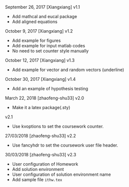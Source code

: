 September 26, 2017 [Xiangxiang]
v1.1
- Add mathcal and eucal package
- Add aligned equations

October 9, 2017 [Xiangxiang]
v1.2
- Add example for figures
- Add example for input matlab codes
- No need to set counter style manually

October 12, 2017 [Xiangxiang]
v1.3
- Add example for vector and random vectors (underline)

October 30, 2017 [Xiangxiang]
v1.4
- Add an example of hypothesis testing

March 22, 2018 [zhaofeng-shu33]
v2.0
- Make it a latex package(.sty)

v2.1
- Use kvoptions to set the coursework counter.

27/03/2018 [zhaofeng-shu33]
v2.2
- Use fancyhdr to set the coursework user file header.

30/03/2018 [zhaofeng-shu33]
v2.3
- User configuration of Homework
- Add solution environment
- User configuration of solution environment name
- Add sample file `ithw.tex`

